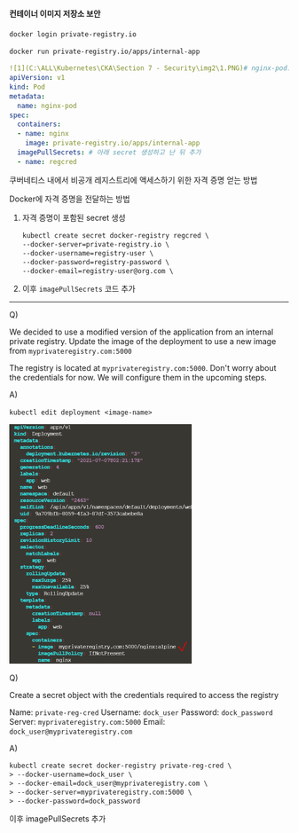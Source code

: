 #### 컨테이너 이미지 저장소 보안

`docker login private-registry.io`

`docker run private-registry.io/apps/internal-app`

```yaml
![1](C:\ALL\Kubernetes\CKA\Section 7 - Security\img2\1.PNG)# nginx-pod.yaml
apiVersion: v1
kind: Pod
metadata:
  name: nginx-pod
spec:
  containers:
  - name: nginx
    image: private-registry.io/apps/internal-app
  imagePullSecrets: # 아래 secret 생성하고 난 뒤 추가
  - name: regcred
```

쿠버네티스 내에서 비공개 레지스트리에 액세스하기 위한 자격 증명 얻는 방법

Docker에 자격 증명을 전달하는 방법

1. 자격 증명이 포함된 secret 생성

   ```
   kubectl create secret docker-registry regcred \
   --docker-server=private-registry.io \
   --docker-username=registry-user \
   --docker-password=registry-password \
   --docker-email=registry-user@org.com \
   ```

2. 이후 `imagePullSecrets` 코드 추가

---

Q) 

We decided to use a modified version of the application from an internal private registry. Update the image of the deployment to use a new image from `myprivateregistry.com:5000`

The registry is located at `myprivateregistry.com:5000`. Don't worry about the credentials for now. We will configure them in the upcoming steps.



A) 

`kubectl edit deployment <image-name>`  

<img src="img2/1.PNG" style="zoom:60%;" />



Q) 

Create a secret object with the credentials required to access the registry

Name: `private-reg-cred`
Username: `dock_user`
Password: `dock_password`
Server: `myprivateregistry.com:5000`
Email: `dock_user@myprivateregistry.com`



A) 

```
kubectl create secret docker-registry private-reg-cred \
> --docker-username=dock_user \
> --docker-email=dock_user@myprivateregistry.com \
> --docker-server=myprivateregistry.com:5000 \
> --docker-password=dock_password
```



이후 imagePullSecrets 추가

